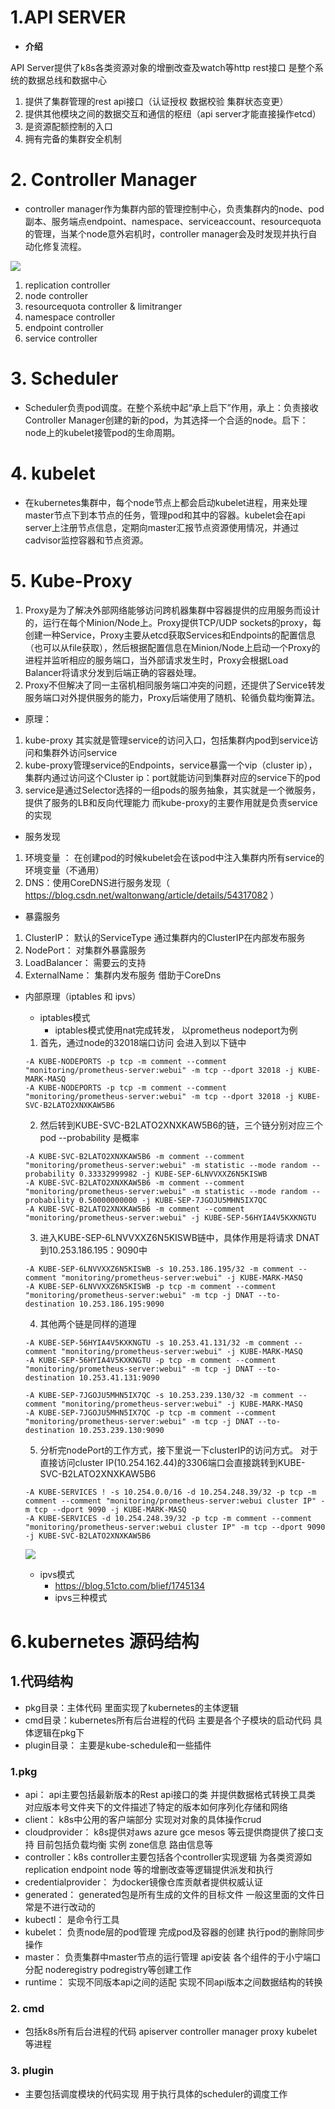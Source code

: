# 1.API SERVER

- **介绍**

API Server提供了k8s各类资源对象的增删改查及watch等http rest接口 是整个系统的数据总线和数据中心

1. 提供了集群管理的rest api接口（认证授权 数据校验 集群状态变更）
2. 提供其他模块之间的数据交互和通信的枢纽（api server才能直接操作etcd）
3. 是资源配额控制的入口
4. 拥有完备的集群安全机制

# 2. Controller Manager

- controller manager作为集群内部的管理控制中心，负责集群内的node、pod副本、服务端点endpoint、namespace、serviceaccount、resourcequota的管理，当某个node意外宕机时，controller manager会及时发现并执行自动化修复流程。

![](image\controller-manager.png)

1. replication controller
2. node controller
3. resourcequota controller & limitranger
4. namespace controller
5. endpoint controller
6. service controller

# 3. Scheduler

- Scheduler负责pod调度。在整个系统中起“承上启下”作用，承上：负责接收Controller Manager创建的新的pod，为其选择一个合适的node。启下：node上的kubelet接管pod的生命周期。

# 4. kubelet

- 在kubernetes集群中，每个node节点上都会启动kubelet进程，用来处理master节点下到本节点的任务，管理pod和其中的容器。kubelet会在api server上注册节点信息，定期向master汇报节点资源使用情况，并通过cadvisor监控容器和节点资源。

# 5. Kube-Proxy

1. Proxy是为了解决外部网络能够访问跨机器集群中容器提供的应用服务而设计的，运行在每个Minion/Node上。Proxy提供TCP/UDP   sockets的proxy，每创建一种Service，Proxy主要从etcd获取Services和Endpoints的配置信息（也可以从file获取），然后根据配置信息在Minion/Node上启动一个Proxy的进程并监听相应的服务端口，当外部请求发生时，Proxy会根据Load  Balancer将请求分发到后端正确的容器处理。
2. Proxy不但解决了同一主宿机相同服务端口冲突的问题，还提供了Service转发服务端口对外提供服务的能力，Proxy后端使用了随机、轮循负载均衡算法。

- 原理：

1. kube-proxy 其实就是管理service的访问入口，包括集群内pod到service访问和集群外访问service
2. kube-proxy管理service的Endpoints，service暴露一个vip（cluster ip），集群内通过访问这个Cluster ip：port就能访问到集群对应的service下的pod
3. service是通过Selector选择的一组pods的服务抽象，其实就是一个微服务，提供了服务的LB和反向代理能力 而kube-proxy的主要作用就是负责service的实现

- 服务发现

1. 环境变量 ： 在创建pod的时候kubelet会在该pod中注入集群内所有service的环境变量（不通用）
2. DNS：使用CoreDNS进行服务发现（ https://blog.csdn.net/waltonwang/article/details/54317082 ）

- 暴露服务

1. ClusterIP： 默认的ServiceType 通过集群内的ClusterIP在内部发布服务
2. NodePort： 对集群外暴露服务
3. LoadBalancer： 需要云的支持
4. ExternalName： 集群内发布服务 借助于CoreDns

- 内部原理（iptables 和 ipvs）

  - iptables模式
    - iptables模式使用nat完成转发， 以prometheus nodeport为例

  1. 首先，通过node的32018端口访问 会进入到以下链中

  ```shell 
  -A KUBE-NODEPORTS -p tcp -m comment --comment "monitoring/prometheus-server:webui" -m tcp --dport 32018 -j KUBE-MARK-MASQ
  -A KUBE-NODEPORTS -p tcp -m comment --comment "monitoring/prometheus-server:webui" -m tcp --dport 32018 -j KUBE-SVC-B2LATO2XNXKAW5B6
  ```

  2. 然后转到KUBE-SVC-B2LATO2XNXKAW5B6的链，三个链分别对应三个pod --probability 是概率 

  ```
  -A KUBE-SVC-B2LATO2XNXKAW5B6 -m comment --comment "monitoring/prometheus-server:webui" -m statistic --mode random --probability 0.33332999982 -j KUBE-SEP-6LNVVXXZ6N5KISWB
  -A KUBE-SVC-B2LATO2XNXKAW5B6 -m comment --comment "monitoring/prometheus-server:webui" -m statistic --mode random --probability 0.50000000000 -j KUBE-SEP-7JGOJU5MHN5IX7QC
  -A KUBE-SVC-B2LATO2XNXKAW5B6 -m comment --comment "monitoring/prometheus-server:webui" -j KUBE-SEP-56HYIA4V5KXKNGTU
  ```

  3. 进入KUBE-SEP-6LNVVXXZ6N5KISWB链中，具体作用是将请求 DNAT到10.253.186.195：9090中

  ```
  -A KUBE-SEP-6LNVVXXZ6N5KISWB -s 10.253.186.195/32 -m comment --comment "monitoring/prometheus-server:webui" -j KUBE-MARK-MASQ
  -A KUBE-SEP-6LNVVXXZ6N5KISWB -p tcp -m comment --comment "monitoring/prometheus-server:webui" -m tcp -j DNAT --to-destination 10.253.186.195:9090
  ```

  4. 其他两个链是同样的道理

  ```
  -A KUBE-SEP-56HYIA4V5KXKNGTU -s 10.253.41.131/32 -m comment --comment "monitoring/prometheus-server:webui" -j KUBE-MARK-MASQ
  -A KUBE-SEP-56HYIA4V5KXKNGTU -p tcp -m comment --comment "monitoring/prometheus-server:webui" -m tcp -j DNAT --to-destination 10.253.41.131:9090
  ```

  ```
  -A KUBE-SEP-7JGOJU5MHN5IX7QC -s 10.253.239.130/32 -m comment --comment "monitoring/prometheus-server:webui" -j KUBE-MARK-MASQ
  -A KUBE-SEP-7JGOJU5MHN5IX7QC -p tcp -m comment --comment "monitoring/prometheus-server:webui" -m tcp -j DNAT --to-destination 10.253.239.130:9090
  ```

  5.  分析完nodePort的工作方式，接下里说一下clusterIP的访问方式。 对于直接访问cluster IP(10.254.162.44)的3306端口会直接跳转到KUBE-SVC-B2LATO2XNXKAW5B6

  ```
  -A KUBE-SERVICES ! -s 10.254.0.0/16 -d 10.254.248.39/32 -p tcp -m comment --comment "monitoring/prometheus-server:webui cluster IP" -m tcp --dport 9090 -j KUBE-MARK-MASQ
  -A KUBE-SERVICES -d 10.254.248.39/32 -p tcp -m comment --comment "monitoring/prometheus-server:webui cluster IP" -m tcp --dport 9090 -j KUBE-SVC-B2LATO2XNXKAW5B6
  ```

  ![](image\kube-proxy-iptables.png)

  - ipvs模式 
    - https://blog.51cto.com/blief/1745134
    - ipvs三种模式

# 6.kubernetes 源码结构

## 1.代码结构

- pkg目录：主体代码 里面实现了kubernetes的主体逻辑
- cmd目录：kubernetes所有后台进程的代码 主要是各个子模块的启动代码 具体逻辑在pkg下
- plugin目录： 主要是kube-schedule和一些插件

### 1.pkg

- api： api主要包括最新版本的Rest api接口的类 并提供数据格式转换工具类 对应版本号文件夹下的文件描述了特定的版本如何序列化存储和网络
- client： k8s中公用的客户端部分 实现对对象的具体操作crud
- cloudprovider： k8s提供对aws azure gce mesos 等云提供商提供了接口支持 目前包括负载均衡 实例 zone信息 路由信息等
- controller：k8s controller主要包括各个controller实现逻辑 为各类资源如 replication endpoint node 等的增删改查等逻辑提供派发和执行
- credentialprovider： 为docker镜像仓库贡献者提供权威认证
- generated： generated包是所有生成的文件的目标文件 一般这里面的文件日常是不进行改动的
- kubectl： 是命令行工具
- kubelet： 负责node层的pod管理 完成pod及容器的创建 执行pod的删除同步操作
- master： 负责集群中master节点的运行管理 api安装 各个组件的于小宁端口分配 noderegistry podregistry等创建工作
- runtime： 实现不同版本api之间的适配 实现不同api版本之间数据结构的转换

### 2. cmd

- 包括k8s所有后台进程的代码 apiserver controller manager proxy kubelet 等进程

### 3. plugin

- 主要包括调度模块的代码实现 用于执行具体的scheduler的调度工作













